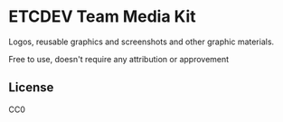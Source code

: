 ETCDEV Team Media Kit
=====================

Logos, reusable graphics and screenshots and other graphic materials. 


Free to use, doesn't require any attribution or approvement

License
-------

CC0
